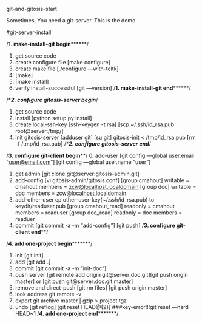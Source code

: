 git-and-gitosis-start

Sometimes, You need a git-server. This is the demo.

#git-server-install


/******************1. make-install-git begin************************/
1. get source code
2. create configure file
[make configure]
3. create make file
[./configure —with-tcltk]
4. [make]
5. [make install]
6. verify install-successful
[git —version]
/******************1. make-install-git end************************/


/******************2. configure gitosis-server begin*****************/
1. get source code
2. install
[python setup.py install]
3. create local-ssh-key
[ssh-keygen -t rsa]
[scp ~/.ssh/id_rsa.pub root@server:/tmp/]
4. init gitosis-server
[adduser git]
[su git]
gitosis-init < /tmp/id_rsa.pub
[rm -f /tmp/id_rsa.pub]
/******************2. configure gitosis-server end*****************/


/******************3. configure git-client begin********************/
0. add-user
[git config —global user.email “user@email.com”]
[git config —global user.name “user”]
1. get admin
[git clone git@server:gitosis-admin.git]
2. add-config
[vi gitosis-admin/gitosis.conf]
[group cmahout]
writable = cmahout
members = zcw@localhost.localdomain
[group doc]
writable = doc
members = zcw@localhost.localdomain
3. add-other-user
cp other-user-key(~/.ssh/id_rsa.pub) to keydir/readuser.pub
[group cmahout_read]
readonly = cmahout
members = readuser
[group doc_read]
readonly = doc
members = readuer
4. commit
[git commit -a -m “add-config”]
[git push]
/******************3. configure git-client end********************/


/******************4. add one-project begin*************************/
1. init
[git init]
2. add
[git add .]
3. commit
[git commit -a -m “init-doc”]
4. push server
[git remote add origin git@server:doc.git][git push origin master]
or [git push git@server:doc.git master]
5. remove and direct-push
[git rm files]
[git push origin master]
6. look address
git remote -v
7. export
git archive master | gzip > project.tgz
8. undo
[git reflog]
[git reset HEAD@{2}]
###key-error!!!git reset —hard HEAD~1
/******************4. add one-project end*************************/

